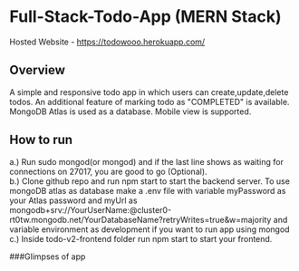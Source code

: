 # Full-Stack-Todo-App (MERN Stack)

Hosted Website - https://todowooo.herokuapp.com/

## Overview 
A simple and responsive todo app in which users can create,update,delete todos. An additional feature of marking todo as "COMPLETED" is available. MongoDB Atlas is used as a database. Mobile view is supported.

## How to run

  a.) Run sudo mongod(or mongod) and if the last line shows as waiting for connections on 27017, you are good to go (Optional).<br>
  b.) Clone github repo and run npm start to start the backend server. To use mongoDB atlas as database make a .env file with variable myPassword as your Atlas password and myUrl as mongodb+srv://YourUserName:<password>@cluster0-rt0tw.mongodb.net/YourDatabaseName?retryWrites=true&w=majority and variable environment as development if you want to run app using mongod<br>
  c.) Inside todo-v2-frontend folder run npm start to start your frontend.<br>
  

  ###Glimpses of app
  
